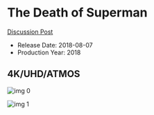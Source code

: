 # The Death of Superman

[Discussion Post](https://www.avsforum.com/threads/bass-eq-for-filtered-movies.2995212/post-57558786)

* Release Date: 2018-08-07
* Production Year: 2018

## 4K/UHD/ATMOS

![img 0](https://i.imgur.com/xQV6ZYR.jpg)

![img 1](https://i.imgur.com/7Gokazl.jpg)

